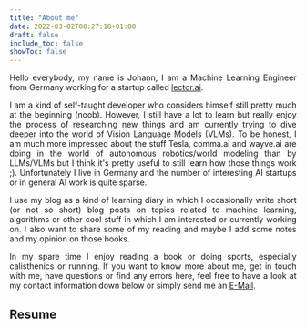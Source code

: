 ```yaml
---
title: "About me"
date: 2022-03-02T00:27:18+01:00
draft: false
include_toc: false
showToc: false
---
```


<p align="justify">
Hello everybody, my name is Johann, I am a Machine Learning Engineer from Germany working for a startup called <a href="https://www.lector.ai/">lector.ai</a>.  
</p>
<p align="justify">
I am a kind of self-taught developer who considers himself still pretty much at the beginning (noob). However, I still have a lot to learn but really enjoy the process of researching new things and am currently trying to dive deeper into the world of Vision Language Models (VLMs). To be honest, I am much more impressed about the stuff Tesla, comma.ai and wayve.ai are doing in the world of autonomous robotics/world modeling than by LLMs/VLMs but I think it's pretty useful to still learn how those things work ;). Unfortunately I live in Germany and the number of interesting AI startups or in general AI work is quite sparse. 
</p>
<p align="justify">
I use my blog as a kind of learning diary in which I occasionally write short (or not so short) blog posts on topics related to machine learning, algorithms or other cool stuff in which I am interested or currently working on. I also want to share some of my reading and maybe I add some notes and my opinion on those books. 
</p>
<p align="justify">
In my spare time I enjoy reading a book or doing sports, especially calisthenics or running. If you want to know more about me, get in touch with me, have questions or find any errors here, feel free to have a look at my contact information down below or simply send me an <a href="mailto:johann.gerberding@gmail.com">E-Mail</a>.
</p>

## Resume

<object data="/pdfs/resume-johann-gerberding.pdf" width="100%" height="1000" type='application/pdf'>
</object>